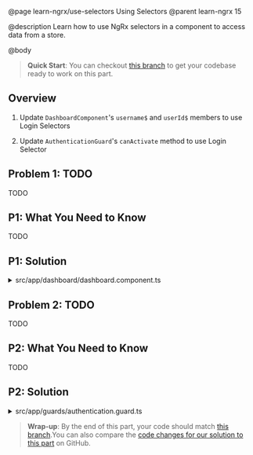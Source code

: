 @page learn-ngrx/use-selectors Using Selectors
@parent learn-ngrx 15

@description Learn how to use NgRx selectors in a component to access data from a store.

@body

> **Quick Start**: You can checkout [this branch](https://github.com/bitovi/angular-ngrx-chat/tree/test-selectors) to get your codebase ready to work on this part.

## Overview

1. Update `DashboardComponent`'s `username$` and `userId$` members to use Login Selectors

2. Update `AuthenticationGuard`'s `canActivate` method to use Login Selector

## Problem 1: TODO

TODO

## P1: What You Need to Know

TODO

## P1: Solution

<details>
<summary>src/app/dashboard/dashboard.component.ts</summary>

@diff ../5-dispatch-actions/dashboard.component.ts ./dashboard.component.ts only

</details>

## Problem 2: TODO

TODO

## P2: What You Need to Know

TODO

## P2: Solution

<details>
<summary>src/app/guards/authentication.guard.ts</summary>

@diff ../14-test-selectors/authentication.guard.ts ./authentication.guard.ts only

</details>

> **Wrap-up**: By the end of this part, your code should match [this branch](https://github.com/bitovi/angular-ngrx-chat/tree/use-selectors).You can also compare the [code changes for our solution to this part](https://github.com/bitovi/angular-ngrx-chat/compare/test-selectors...use-selectors) on GitHub.
